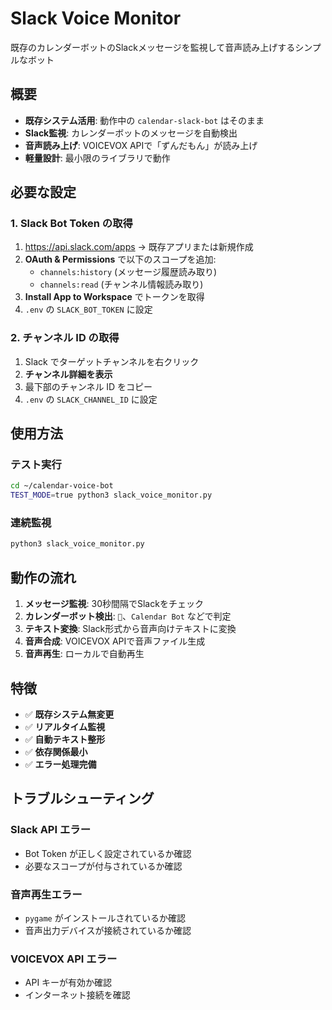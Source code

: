 # Slack Voice Monitor

既存のカレンダーボットのSlackメッセージを監視して音声読み上げするシンプルなボット

## 概要

- **既存システム活用**: 動作中の `calendar-slack-bot` はそのまま
- **Slack監視**: カレンダーボットのメッセージを自動検出
- **音声読み上げ**: VOICEVOX APIで「ずんだもん」が読み上げ
- **軽量設計**: 最小限のライブラリで動作

## 必要な設定

### 1. Slack Bot Token の取得

1. https://api.slack.com/apps → 既存アプリまたは新規作成
2. **OAuth & Permissions** で以下のスコープを追加:
   - `channels:history` (メッセージ履歴読み取り)
   - `channels:read` (チャンネル情報読み取り)
3. **Install App to Workspace** でトークンを取得
4. `.env` の `SLACK_BOT_TOKEN` に設定

### 2. チャンネル ID の取得

1. Slack でターゲットチャンネルを右クリック
2. **チャンネル詳細を表示**
3. 最下部のチャンネル ID をコピー
4. `.env` の `SLACK_CHANNEL_ID` に設定

## 使用方法

### テスト実行
```bash
cd ~/calendar-voice-bot
TEST_MODE=true python3 slack_voice_monitor.py
```

### 連続監視
```bash
python3 slack_voice_monitor.py
```

## 動作の流れ

1. **メッセージ監視**: 30秒間隔でSlackをチェック
2. **カレンダーボット検出**: `📅`、`Calendar Bot` などで判定
3. **テキスト変換**: Slack形式から音声向けテキストに変換
4. **音声合成**: VOICEVOX APIで音声ファイル生成
5. **音声再生**: ローカルで自動再生

## 特徴

- ✅ **既存システム無変更**
- ✅ **リアルタイム監視**
- ✅ **自動テキスト整形**
- ✅ **依存関係最小**
- ✅ **エラー処理完備**

## トラブルシューティング

### Slack API エラー
- Bot Token が正しく設定されているか確認
- 必要なスコープが付与されているか確認

### 音声再生エラー
- `pygame` がインストールされているか確認
- 音声出力デバイスが接続されているか確認

### VOICEVOX API エラー  
- API キーが有効か確認
- インターネット接続を確認